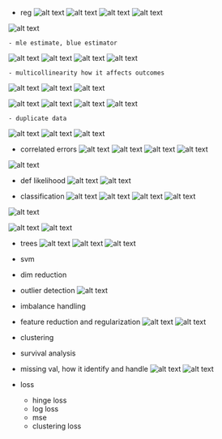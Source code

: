 - reg
![alt text](image-15.png)
![alt text](image-16.png)
![alt text](image-22.png)
![alt text](image-24.png)

![alt text](image-25.png)

    - mle estimate, blue estimator
![alt text](image-2.png)
![alt text](image-3.png)
![alt text](image-4.png)
![alt text](image-5.png)
    
    
    - multicollinearity how it affects outcomes
![alt text](image-6.png)
![alt text](image-7.png)
![alt text](image-8.png)

![alt text](image-9.png)
![alt text](image-10.png)
![alt text](image-11.png)
![alt text](image-18.png)


    - duplicate data
![alt text](image-12.png)
![alt text](image-13.png)
![alt text](image-14.png)

- correlated errors
![alt text](image-26.png)
![alt text](image-27.png)
![alt text](image-28.png)
![alt text](image-29.png)

![alt text](image-30.png)

- def likelihood
![alt text](image.png)
![alt text](image-1.png)

- classification
![alt text](image-35.png)
![alt text](image-31.png)
![alt text](image-32.png)
![alt text](image-33.png)

![alt text](image-34.png)

![alt text](image-36.png)
![alt text](image-41.png)

- trees
![alt text](image-38.png)
![alt text](image-39.png)
![alt text](image-40.png)

- svm

- dim reduction

- outlier detection
![alt text](image-17.png)

- imbalance handling

- feature reduction and regularization
![alt text](image-20.png)
![alt text](image-21.png)

- clustering

- survival analysis

- missing val, how it identify and handle
![alt text](image-19.png)
![alt text](image-23.png)
- loss
    - hinge loss
    - log loss
    - mse
    - clustering loss



